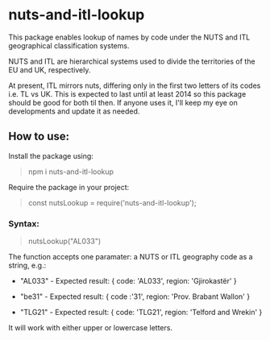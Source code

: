 # nuts-and-itl-lookup

This package enables lookup of names by code under the NUTS and ITL geographical classification systems.

NUTS and ITL are hierarchical systems used to divide the territories
of the EU and UK, respectively. 

At present, ITL mirrors nuts, differing
only in the first two letters of its codes i.e. TL vs UK. This is expected to last until at least 2014 so this package should be good for both til then. If anyone uses it, I'll keep my eye on developments and update it as needed.

## How to use:

Install the package using:

> npm i nuts-and-itl-lookup

Require the package in your project:

> const nutsLookup = require('nuts-and-itl-lookup');

### Syntax:

> nutsLookup("AL033")

The function accepts one paramater: a NUTS or ITL geography code as a string, e.g.:

- "AL033" - Expected result: { code: 'AL033', region: 'Gjirokastër' }

- "be31" - Expected result: { code :'31', region: 'Prov. Brabant Wallon' }

- "TLG21" - Expected result: { code: 'TLG21', region: 'Telford and Wrekin' }

It will work with either upper or lowercase letters.


